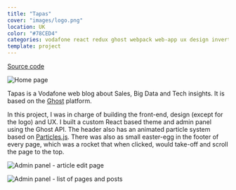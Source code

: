 ```yaml
---
title: "Tapas"
cover: "images/logo.png"
location: UK
color: "#78CED4"
categories: vodafone react redux ghost webpack web-app ux design inverted
template: project
---
```


<p class="align-center">
<a class="btn github" role="button" href="https://github.com/gazpachu/react-ghost-tapas" target="_blank">Source code</a>
</p>

![](/work/tapas/images/1.png "Home page")

Tapas is a Vodafone web blog about Sales, Big Data and Tech insights. It is based on the [Ghost](http://ghost.org/) platform.

In this project, I was in charge of building the front-end, design (except for the logo) and UX. I built a custom React based theme and admin panel using the Ghost API. The header also has an animated particle system based on [Particles.js](https://vincentgarreau.com/particles.js/). There was also as small easter-egg in the footer of every page, which was a rocket that when clicked, would take-off and scroll the page to the top.

![](/work/tapas/images/2.jpg "Admin panel - article edit page")

![](/work/tapas/images/3.jpg "Admin panel - list of pages and posts")
